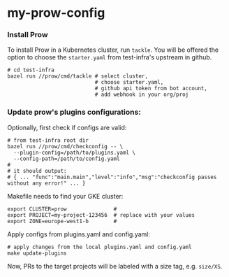 # my-prow-config

### Install Prow

To install Prow in a Kubernetes cluster, run `tackle`. You will be offered the
option to choose the `starter.yaml` from test-infra's upstream in github.

```
# cd test-infra
bazel run //prow/cmd/tackle # select cluster,
                            # choose starter.yaml,
                            # github api token from bot account,
                            # add webhook in your org/proj
```

### Update prow's plugins configurations:

Optionally, first check if configs are valid:
```
# from test-infra root dir
bazel run //prow/cmd/checkconfig -- \
  --plugin-config=/path/to/plugins.yaml \
  --config-path=/path/to/config.yaml
#
# it should output:
# { ... "func":"main.main","level":"info","msg":"checkconfig passes without any error!" ... }
```

Makefile needs to find your GKE cluster:
```
export CLUSTER=prow               #
export PROJECT=my-project-123456  # replace with your values
export ZONE=europe-west1-b        #
```

Apply configs from plugins.yaml and config.yaml:
```
# apply changes from the local plugins.yaml and config.yaml
make update-plugins
```

Now, PRs to the target projects will be labeled with a size tag, e.g.
`size/XS`.
